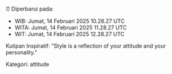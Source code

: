 ⏰ Diperbarui pada:
- WIB: Jumat, 14 Februari 2025 10.28.27 UTC
- WITA: Jumat, 14 Februari 2025 11.28.27 UTC
- WIT: Jumat, 14 Februari 2025 12.28.27 UTC

Kutipan Inspiratif:
"Style is a reflection of your attitude and your personality."


Kategori: attitude

